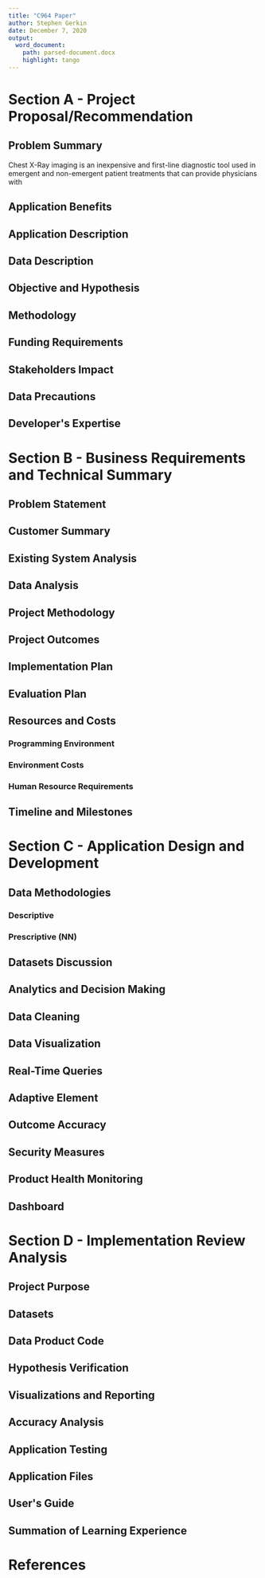 ```yaml
---
title: "C964 Paper"
author: Stephen Gerkin
date: December 7, 2020
output:
  word_document:
    path: parsed-document.docx
    highlight: tango
---
```


# Section A - Project Proposal/Recommendation

## Problem Summary
Chest X-Ray imaging is an inexpensive and first-line diagnostic tool used in emergent and non-emergent patient treatments that can provide physicians with


## Application Benefits

## Application Description

## Data Description

## Objective and Hypothesis

## Methodology

## Funding Requirements

## Stakeholders Impact

## Data Precautions

## Developer's Expertise

# Section B - Business Requirements and Technical Summary

## Problem Statement

## Customer Summary

## Existing System Analysis

## Data Analysis

## Project Methodology

## Project Outcomes

## Implementation Plan

## Evaluation Plan

## Resources and Costs

### Programming Environment

### Environment Costs

### Human Resource Requirements

## Timeline and Milestones

# Section C - Application Design and Development

## Data Methodologies

### Descriptive

### Prescriptive (NN)

## Datasets Discussion

## Analytics and Decision Making

## Data Cleaning

## Data Visualization

## Real-Time Queries

## Adaptive Element

## Outcome Accuracy

## Security Measures

## Product Health Monitoring

## Dashboard

# Section D - Implementation Review Analysis

## Project Purpose

## Datasets

## Data Product Code

## Hypothesis Verification

## Visualizations and Reporting

## Accuracy Analysis

## Application Testing

## Application Files

## User's Guide

## Summation of Learning Experience

# References
